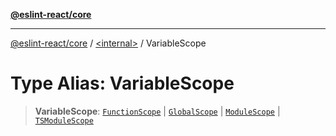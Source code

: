 [**@eslint-react/core**](../../README.md)

***

[@eslint-react/core](../../README.md) / [\<internal\>](../README.md) / VariableScope

# Type Alias: VariableScope

> **VariableScope**: [`FunctionScope`](../classes/FunctionScope.md) \| [`GlobalScope`](../classes/GlobalScope.md) \| [`ModuleScope`](../classes/ModuleScope.md) \| [`TSModuleScope`](../classes/TSModuleScope.md)
